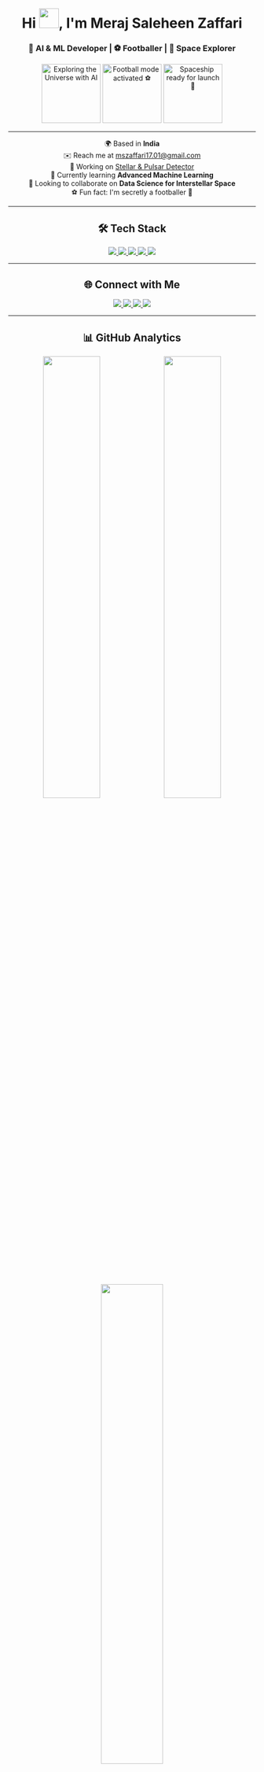 <!-- HEADER -->
<h1 align="center"> 
  Hi <img src="https://user-images.githubusercontent.com/18350557/176309783-0785949b-9127-417c-8b55-ab5a4333674e.gif" width="40px" />, 
  I'm <b>Meraj Saleheen Zaffari</b>  
</h1>

<h3 align="center">🚀 AI & ML Developer | ⚽ Footballer | 🌌 Space Explorer</h3>

<p align="center">
  <img src="https://media.giphy.com/media/3o7aD2saalBwwftBIY/giphy.gif" width="120px" title="Exploring the Universe with AI"/> 
  <img src="https://media.giphy.com/media/26FPCXdkvDbKBbgOI/giphy.gif" width="120px" title="Football mode activated ⚽"/> 
  <img src="https://media.giphy.com/media/2wh22HYtB7yQ7u2sKb/giphy.gif" width="120px" title="Spaceship ready for launch 🚀"/>
</p>

---

<!-- ABOUT ME -->
<p align="center">
  🌍 Based in <b>India</b> <br/>
  ✉️ Reach me at <a href="mailto:mszaffari17.01@gmail.com">mszaffari17.01@gmail.com</a> <br/>
  🚀 Working on <a href="https://huggingface.co/spaces/Meraj21/stellar-pulsar-classifier" target="_blank">Stellar & Pulsar Detector</a> <br/>
  🧠 Currently learning <b>Advanced Machine Learning</b> <br/>
  👥 Looking to collaborate on <b>Data Science for Interstellar Space</b> <br/>
  ⚽ Fun fact: I'm secretly a footballer 🤫
</p>

---

<!-- SKILLS -->
<h2 align="center">🛠️ Tech Stack</h2>

<p align="center">
  <a href="https://www.python.org/" title="Python">
    <img src="https://img.shields.io/badge/Python-000000?style=for-the-badge&logo=python&logoColor=00FFFF" />
  </a>
  <a href="https://pytorch.org/" title="PyTorch">
    <img src="https://img.shields.io/badge/PyTorch-000000?style=for-the-badge&logo=pytorch&logoColor=FF6F00" />
  </a>
  <a href="https://huggingface.co/" title="Hugging Face">
    <img src="https://img.shields.io/badge/HuggingFace-000000?style=for-the-badge&logo=huggingface&logoColor=yellow" />
  </a>
  <a href="https://fastapi.tiangolo.com/" title="FastAPI">
    <img src="https://img.shields.io/badge/FastAPI-000000?style=for-the-badge&logo=fastapi&logoColor=00FFFF" />
  </a>
  <a href="https://www.djangoproject.com/" title="Django">
    <img src="https://img.shields.io/badge/Django-000000?style=for-the-badge&logo=django&logoColor=00FF00" />
  </a>
</p>

---

<!-- SOCIALS -->
<h2 align="center">🌐 Connect with Me</h2>

<p align="center">
  <a href="https://github.com/Mszaffari" title="GitHub">
    <img src="https://img.shields.io/badge/GitHub-000000?style=for-the-badge&logo=github&logoColor=white" />
  </a>
  <a href="https://x.com/Mszaffari0107" title="Twitter / X">
    <img src="https://img.shields.io/badge/Twitter(X)-000000?style=for-the-badge&logo=x&logoColor=00FFFF" />
  </a>
  <a href="https://www.linkedin.com/in/meraj-saleheen-zaffari-4a6195258" title="LinkedIn">
    <img src="https://img.shields.io/badge/LinkedIn-000000?style=for-the-badge&logo=linkedin&logoColor=00AFFF" />
  </a>
  <a href="https://www.threads.net/@mr.zaffari_jr.11" title="Threads">
    <img src="https://img.shields.io/badge/Threads-000000?style=for-the-badge&logo=threads&logoColor=white" />
  </a>
</p>

---

<!-- GITHUB STATS -->
<h2 align="center">📊 GitHub Analytics</h2>

<p align="center">
  <img src="https://github-readme-stats.vercel.app/api?username=Mszaffari&show_icons=true&count_private=true&title_color=00FFFF&text_color=FFFFFF&icon_color=00FFFF&bg_color=000000&hide_border=true" width="48%"/>
  <img src="https://github-readme-streak-stats.herokuapp.com?user=Mszaffari&theme=black-ice&hide_border=true&stroke=00FFFF&ring=00FFFF&fire=00FFFF&currStreakLabel=00FFFF" width="48%"/>
</p>

<p align="center">
  <img src="https://github-readme-stats.vercel.app/api/top-langs/?username=Mszaffari&langs_count=10&layout=compact&title_color=00FFFF&text_color=FFFFFF&bg_color=000000&hide_border=true" width="50%"/>
</p>

---

<!-- PINNED REPO -->
<h2 align="center">⭐ Featured Project</h2>

<p align="center">
  <a href="https://github.com/Mszaffari/Stellar-and-Pulsar-Predictor">
    <img src="https://github-readme-stats.vercel.app/api/pin/?username=Mszaffari&repo=Stellar-and-Pulsar-Predictor&title_color=00FFFF&text_color=FFFFFF&bg_color=000000&icon_color=00FFFF&hide_border=true" />
  </a>
</p>

---

<h3 align="center">✨ "Exploring Space with AI, One Star at a Time" ✨</h3>
